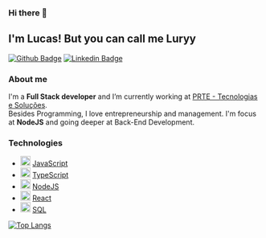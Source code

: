 ### Hi there 👋

## I'm Lucas! But you can call me Luryy

[![Github Badge](https://img.shields.io/badge/-Github-000?style=flat-square&logo=Github&logoColor=white&link=https://github.com/luryy)](https://github.com/luryy)
[![Linkedin Badge](https://img.shields.io/badge/-LinkedIn-blue?style=flat-square&logo=Linkedin&logoColor=white&link=https://www.linkedin.com/in/lucas-yuri/)](https://www.linkedin.com/lucas-yuri/)

### About me
I'm a **Full Stack developer** and I’m currently working at [PRTE - Tecnologias e Soluções](https://prte.com.br/).</br>
Besides Programming, I love entrepreneurship and management. I'm focus at **NodeJS** and going deeper at Back-End Development.


### Technologies
  
  - [<img height="20" src="https://user-images.githubusercontent.com/59494158/93822357-7d5e7f80-fc36-11ea-87e3-2a23cfba5784.png">](https://www.javascript.com/) 
  [JavaScript](https://www.javascript.com/) 
  - [<img height="20" src="https://user-images.githubusercontent.com/59494158/93822380-87807e00-fc36-11ea-9e6d-9a5e983cbb76.png">](https://www.typescriptlang.org/)
  [TypeScript](https://www.typescriptlang.org/) 
  - [<img height="20" src="https://user-images.githubusercontent.com/59494158/93822362-80597000-fc36-11ea-8ab8-4f0141bf6f6d.png">](https://nodejs.org/en/) 
  [NodeJS](https://nodejs.org/en/)
  - [<img height="20" src="https://user-images.githubusercontent.com/59494158/93822366-83546080-fc36-11ea-9614-76d174b1b2f4.png">](https://reactjs.org/) 
  [React](https://reactjs.org/)
  - [<img height="20" src="https://user-images.githubusercontent.com/59494158/93822375-85b6ba80-fc36-11ea-8eea-850f714ebf92.png">](https://www.postgresql.org/) 
  [SQL](https://www.postgresql.org/) 
  
  [![Top Langs](https://github-readme-stats.vercel.app/api/top-langs/?username=luryy&layout=compact)](https://github.com/anuraghazra/github-readme-stats)
